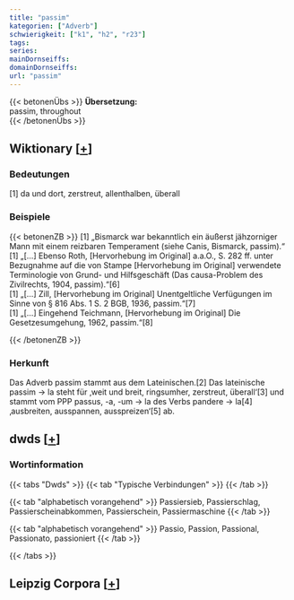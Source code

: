 ```yaml
---
title: "passim"
kategorien: ["Adverb"]
schwierigkeit: ["k1", "h2", "r23"]
tags:
series:
mainDornseiffs:
domainDornseiffs:
url: "passim"
---
```


{{< betonenÜbs >}}
**Übersetzung:**  
passim, throughout  
{{< /betonenÜbs >}}

## Wiktionary [[+](https://de.wiktionary.org/wiki/passim)]

### Bedeutungen
[1] da und dort, zerstreut, allenthalben, überall  

### Beispiele
{{< betonenZB >}}
[1] „Bismarck war bekanntlich ein äußerst jähzorniger Mann mit einem reizbaren Temperament (siehe Canis, Bismarck, passim).“  
[1] „[…] Ebenso Roth, [Hervorhebung im Original] a.a.O., S. 282 ff. unter Bezugnahme auf die von Stampe [Hervorhebung im Original] verwendete Terminologie von Grund- und Hilfsgeschäft (Das causa-Problem des Zivilrechts, 1904, passim).“[6]  
[1] „[…] Zill, [Hervorhebung im Original] Unentgeltliche Verfügungen im Sinne von § 816 Abs. 1 S. 2 BGB, 1936, passim.“[7]  
[1] „[…] Eingehend Teichmann, [Hervorhebung im Original] Die Gesetzesumgehung, 1962, passim.“[8]  

{{< /betonenZB >}}
### Herkunft
Das Adverb passim stammt aus dem Lateinischen.[2] Das lateinische passim → la steht für ‚weit und breit, ringsumher, zerstreut, überall‘[3] und stammt vom PPP passus, -a, -um → la des Verbs pandere → la[4] ‚ausbreiten, ausspannen, ausspreizen‘[5] ab.  



## dwds [[+](https://www.dwds.de/wb/passim)]

### Wortinformation
{{< tabs "Dwds" >}}
{{< tab "Typische Verbindungen" >}}
{{< /tab >}}

{{< tab "alphabetisch vorangehend" >}}
Passiersieb, Passierschlag, Passierscheinabkommen, Passierschein, Passiermaschine
{{< /tab >}}

{{< tab "alphabetisch vorangehend" >}}
Passio, Passion, Passional, Passionato, passioniert
{{< /tab >}}

{{< /tabs >}}

## Leipzig Corpora [[+](https://corpora.uni-leipzig.de/en/res?word=passim&corpusId=deu_newscrawl-public_2018)]

